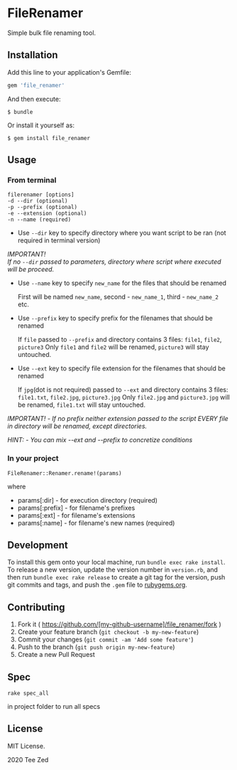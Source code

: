 # FileRenamer

Simple bulk file renaming tool.

## Installation

Add this line to your application's Gemfile:

```ruby
gem 'file_renamer'
```

And then execute:

    $ bundle

Or install it yourself as:

    $ gem install file_renamer

## Usage

### From terminal

    filerenamer [options]
    -d --dir (optional)
    -p --prefix (optional)
    -e --extension (optional)
    -n --name (required)

- Use `--dir` key to specify directory where you want script to be ran (not required in terminal version)

*IMPORTANT!   
  If no `--dir` passed to parameters, directory where script where executed will be proceed.*

- Use `--name` key to specify `new_name` for the files that should be renamed 

  First will be named `new_name`, second - `new_name_1`, third - `new_name_2` etc.

- Use `--prefix` key to specify prefix for the filenames that should be renamed

  If `file` passed to `--prefix`
  and directory contains 3 files: `file1`, `file2`, `picture3` 
  Only `file1` and `file2` will be renamed, `picture3` will stay untouched.

- Use `--ext` key to specify file extension for the filenames that should be renamed

  If `jpg`(dot is not required) passed to `--ext` 
  and directory contains 3 files: `file1.txt`, `file2.jpg`, `picture3.jpg` 
  Only `file2.jpg` and `picture3.jpg` will be renamed, `file1.txt` will stay untouched.

*IMPORTANT!*
*- If no prefix neither extension passed to the script EVERY file in directory will be renamed, except directories.*

*HINT:*
*- You can mix --ext and --prefix to concretize conditions*

### In your project 

    FileRenamer::Renamer.rename!(params) 
where 
 - params[:dir] - for execution directory (required)
 - params[:prefix] - for filename's prefixes 
 - params[:ext] - for filename's extensions
 - params[:name] - for filename's new names (required)

## Development

To install this gem onto your local machine, run `bundle exec rake install`. To release a new version, update the version number in `version.rb`, and then run `bundle exec rake release` to create a git tag for the version, push git commits and tags, and push the `.gem` file to [rubygems.org](https://rubygems.org).

## Contributing

1. Fork it ( https://github.com/[my-github-username]/file_renamer/fork )
2. Create your feature branch (`git checkout -b my-new-feature`)
3. Commit your changes (`git commit -am 'Add some feature'`)
4. Push to the branch (`git push origin my-new-feature`)
5. Create a new Pull Request

## Spec 

```
rake spec_all 
```
in project folder to run all specs 

## License 

MIT License. 

2020 Tee Zed